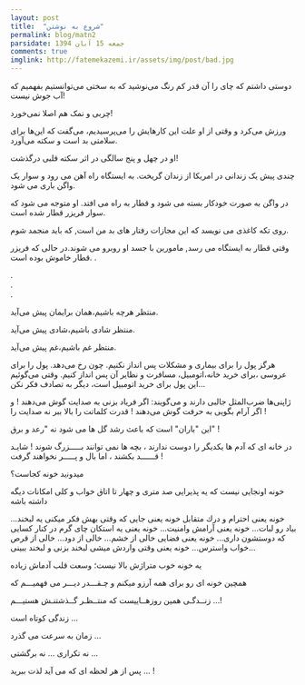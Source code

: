 ```yaml
---
layout: post
title:  "شروع به نوشتن"
permalink: blog/matn2
parsidate: جمعه 15 آبان 1394
comments: true
imglink: http://fatemekazemi.ir/assets/img/post/bad.jpg
---
```

<p>
دوستی داشتم که چای را آن قدر کم رنگ می‌‌نوشید که به سختی می‌‌توانستیم بفهمیم که آب جوش نیست!
</p>
<p>
چربی‌ و نمک هم اصلا نمی‌‌خورد!
</p>
<p>
 ورزش می‌‌کرد و وقتی از ا‌و علت این کار‌هایش را می‌‌پرسیدیم، می‌‌گفت که این‌ها برای سلامتی‌ بد است و سکته می‌‌آورد.
 </p>
 <p>
ا‌و در چهل و پنج سالگی در اثر سکته قلبی درگذشت!
</p> 
<p>
چندی پیش یک زندانی در امریکا از زندان گریخت.
به ایستگاه راه آهن می رود و سوار یک واگن باری می شود.
</p>
<p>
در واگن به صورت خودکار بسته می شود و قطار به راه می افتد.
او متوجه می شود که سوار فریزر قطار شده است.
</p>
<p>
روی تکه کاغذی می نویسد که این مجازات رفتار های بد من است, که باید منجمد شوم.
</p>
<p>
وقتی قطار به ایستگاه می رسد, مامورین با جسد او روبرو می شوند.در حالی که فریزر قطار خاموش بوده است.
.
</p>
.<br/>
.<br/>
.<br/>
<p>
منتظر هرچه باشیم،همان برایمان پیش می‌‌آید.
</p>
<p>
 منتظر شادی باشیم،شادی پیش می‌‌آید.
 </p>
 <p>
منتظر غم باشیم،غم پیش می‌‌آید.
</p>
<p>
هرگز پول را برای بیماری و مشکلات پس انداز نکنیم. چون رخ می‌‌دهد.
پول را برای عروسی ،برای خرید خانه،اتومبیل، مسافرت و نظایر آن پس انداز کنیم.
وقتی می‌‌گوئیم این پول برای خرید اتومبیل است، دیگر به تصادف فکر نکن...
</p>
<p>
ژاپنی‌ها ضرب‌المثل جالبی دارند و می‌گویند: 
اگر فریاد بزنی به صدایت گوش می‌دهند !
و اگر آرام بگویی به حرفت گوش می‌دهند !
قدرت کلماتت را بالا ببر نه صدایت را ! 
</p>
<p>
این "باران" است که باعث رشد گل ها می شود نه "رعد و برق" !
</p>
<p>
در خانه ای که آدم ها یکدیگر را دوست ندارند ،
بچه ها نمی توانند بـــــزرگ شوند !
شایـد قــــــد بکشند ، 
اما بال و پـــــر نخواهند گرفت !
</p>
<p>
ﻣﻴﺪﻭﻧید ﺧﻮﻧﻪ ﻛﺠﺎﺳﺖ؟
</p>
<p>

ﺧﻮﻧﻪ ﺍﻭﻧﺠﺎﻳﻰ ﻧﻴﺴﺖ ﻛﻪ ﻳﻪ ﭘﺬﻳﺮﺍﻳﻰ ﺻﺪ ﻣﺘﺮﻯ و چهار ﺗﺎ ﺍﺗﺎﻕ ﺧﻮﺍﺏ و ﻛﻠﻰ ﺍﻣﻜﺎﻧﺎﺕ ﺩﻳﮕﻪ ﺩﺍﺷﺘﻪ ﺑﺎﺷﻪ

...خونه يعنى احترام و درك متقابل 
ﺧﻮﻧﻪ ﻳﻌﻨﻰ ﺟﺎﻳﻰ ﻛﻪ ﻭﻗﺘﻰ ﺑﻬﺶ ﻓﻜﺮ ﻣﻴﻜﻨﻰ ﻳﻪ ﻟﺒﺨﻨﺪ ﺑﻴﺎﺩ ﺭﻭ ﻟﺒﺎت...
خونه يعنى آرامش وامنيت...
ﺧﻮﻧﻪ ﻳﻌﻨﻰ ﻳﻪ ﺍﺳﺘﻜﺎﻥ ﭼﺎﻯ ﮔﺮﻡ ﺩﺭ ﻛﻨﺎﺭ ﻛﺴﺎﻳﻰ ﻛﻪ ﺩﻭﺳﺘﺸﻮﻥ ﺩﺍﺭﻯ...
خونه يعنى فضايى خالى از خشم... 
خالى از دود...
خالى از قرص خواب واسترس...
ﺧﻮﻧﻪ ﻳﻌﻨﻰ ﻭﻗﺘﻰ ﻭﺍﺭﺩﺵ ﻣﻴﺸﻰ ﻟﺒﺨﻨﺪ بزنى و لبخند ببينى...
</p>
<p>

ﻳﻪ ﺧﻮﻧﻪ ﺧﻮﺏ ﻣﺘﺮﺍﮊﺵ ﺑﺎﻻ ﻧﻴﺴﺖ؛ ﻭﺳﻌﺖ ﻗﻠﺐ ﺁﺩﻣﺎﺵ ﺯﻳﺎﺩﻩ
</p>
<p>

ﻫﻤﭽﻴﻦ ﺧﻮﻧﻪ ای ﺭﻭ ﺑﺮﺍﻯ ﻫﻤﻪ ﺁﺭﺯﻭ ﻣﻴﻜﻨﻢ
و چـقـــدر دیـــر می فهمیـــم که 
</p>
<p>
زنــدگـی همین روزهــاییست که
منتــظـر گــذشتنـش هستیـــم ...!
</p>
<p>

زندگی کوتاه است ...
</p>
<p>
زمان به سرعت می گذرد ...
</p>
<p>
نه تکراری ... نه برگشتی ...
</p>
<p>
پس از هر لحظه ای که می آید 
لذت ببرید ... !
</p>
<p>

